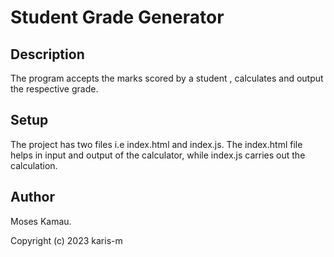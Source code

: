 # Student Grade Generator

## Description
The program accepts the marks scored by a student , calculates and output the respective grade.

## Setup
The project has two files i.e index.html and index.js. The index.html file helps in input and output of the calculator, while index.js carries out the calculation.

## Author 
Moses Kamau. 

Copyright (c) 2023 karis-m

